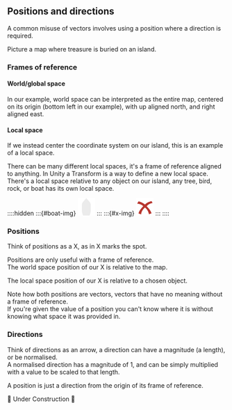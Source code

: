 ## Positions and directions
A common misuse of vectors involves using a position where a direction is required.

Picture a map where treasure is buried on an island.

<script type="module" src="/Scripts/Interactive/Vectors/vectors.js?v=1.0.0"></script>

<canvas id="vectors-map" width="500" height="500"></canvas>

### Frames of reference
#### World/global space
In our example, world space can be interpreted as the entire map, centered on its origin (bottom left in our example), with up aligned north, and right aligned east.

<canvas id="vectors-map__global" width="500" height="500"></canvas>

#### Local space
If we instead center the coordinate system on our island, this is an example of a local space.  

<canvas id="vectors-map__local" width="500" height="500"></canvas>

There can be many different local spaces, it's a frame of reference aligned to anything. In Unity a Transform is a way to define a new local space. There's a local space relative to any object on our island, any tree, bird, rock, or boat has its own local space.

::::hidden
:::{#boat-img}
![Boat](boat.svg)
:::
:::{#x-img}
![X](x.svg)
:::
::::

<canvas id="vectors-map__local--multi" width="500" height="500"></canvas>

### Positions
Think of positions as a X, as in X marks the spot.  

Positions are only useful with a frame of reference.  
The world space position of our X is relative to the map.

<canvas id="vectors-map__x--global" width="500" height="500"></canvas>

The local space position of our X is relative to a chosen object.

<canvas id="vectors-map__x--local" width="500" height="500"></canvas>

Note how both positions are vectors, vectors that have no meaning without a frame of reference.  
If you're given the value of a position you can't know where it is without knowing what space it was provided in.

### Directions
Think of directions as an arrow, a direction can have a magnitude (a length), or be normalised.  
A normalised direction has a magnitude of 1, and can be simply multiplied with a value to be scaled to that length.  

A position is just a direction from the origin of its frame of reference.

🚧 Under Construction 🚧